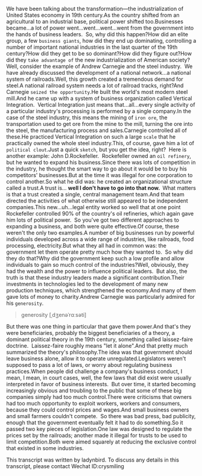 We have been talking about the transformation—the industrialization of United States economy in 19th century.As the country shifted from an agricultural to an industrial base, political power shifted too.Businesses became…a lot of power went…went…went…went from the government into the hands of business leaders. 
So, why did this happen?How did an elite group, a few `business giants`, how did they end up dominating, controlling a number of important national industries in the last quarter of the 19th century?How did they get to be so dominant?How did they figure out?How did they `take advantage of` the new industrialization of American society? 
Well, consider the example of Andrew Carnegie and the steel industry. 
We have already discussed the development of a national network...a national system of railroads.Well, this growth created a tremendous demand for steel.A national railroad system needs a lot of railroad tracks, right?And Carnegie `seized the opportunity`.He built the world's most modern steel mill.And he came up with a system of business organization called Vertical Integration. 
Vertical Integration just means that...all...every single activity of a particular industry's processing is performed by a single company.In the case of the steel industry, this means the mining of `iron ore`, the transportation used to get ore from the mine to the mill, turning the ore into the steel, the manufacturing process and sales.Carnegie controlled all of these.He practiced Vertical Integration on such a large `scale` that he practically owned the whole steel industry.This, of course, gave him a lot of `political clout`.Just a quick `sketch`, but you get the idea, right? 
Here is another example: John D.Rockefeller. 
Rockefeller owned an `oil refinery`, but he wanted to expand his business.Since there was lots of competition in the industry, he thought the smart way to go about it would be to buy his competitors' businesses.But at the time it was illegal for one corporation to control another.So what he did was: he created an organizational structure called a trust.A trust is... **well I don't have to go into that now. **
What matters is that a trust created a single, central management team.And that team directed the activities of what otherwise still appeared to be independent companies.This new...uh...legal entity worked so well that at one point Rockefeller controlled 90% of the country's oil refineries, which again gave him lots of political power. 
So you've got two different approaches to expanding a business, and both were quite effective.Of course, these weren't the only two examples.A number of big businesses run by powerful individuals developed across a wide range of industries, like railroads, food processing, electricity.But what they all had in common was: the government let them operate pretty much how they wanted to. 
So why did they do that?Why did the government keep such a low profile and allow individuals to gain so much control of the industries?Well, obviously, they had the wealth and the power to influence political leaders. 
But also, the truth is that these industry leaders made a significant contribution.Their investments in technologies led to the development of many new production techniques, which strengthened the economy.And many of them gave lots of money to charity.Andrew Carnegie was particularly admired for his `generosity`. 

> generosity [ˌdʒenəˈrɑːsəti]

But there was one thing in particular that gave them power.And that's they were beneficiaries, probably the biggest beneficiaries of a theory, a dominant political theory in the 19th century, something called laissez-faire doctrine. 
Laissez-faire roughly means "let it alone".And that pretty much summarized the theory's philosophy.The idea was that government should leave business alone, allow it to operate unregulated.Legislators weren't supposed to pass a lot of laws, or worry about regulating business practices.When people did challenge a company's business conduct, I mean, I mean, in court cases, well, the few laws that did exist were usually interpreted in favor of business interests. 
But over time, it started becoming increasingly obvious and troubling to the public that some of these big companies simply had too much control.There were criticisms that owners had too much opportunity to exploit workers, workers and consumers, because they could control prices and wages.And small business owners and small farmers couldn't compete. 
So there was bad press, bad publicity, enough that the government eventually felt it had to do something.So it passed two key pieces of legislation.One law was designed to regulate the prices set by the railroads; another made it illegal for trusts to be used to limit competition.Both were aimed squarely at reducing the exclusive control that existed in some industries. 


This transcript was written by ladynbird. To discuss any details in this transcript, please contact  Wechat ID:crysmiling
 